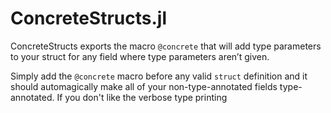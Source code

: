 # ConcreteStructs.jl

ConcreteStructs exports the macro `@concrete` that will add type parameters to your struct for any field where type parameters aren’t given.

Simply add the `@concrete` macro before any valid `struct` definition and it should automagically make all of your non-type-annotated fields type-annotated. If you don't like the verbose type printing 

